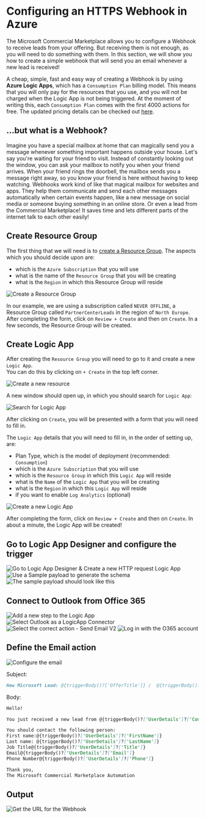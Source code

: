 # Configuring an HTTPS Webhook in Azure

The Microsoft Commercial Marketplace allows you to configure a Webhook to receive leads from your offering. But receiving them is not enough, as you will need to do something with them. In this section, we will show you how to create a simple webhook that will send you an email whenever a new lead is received!

A cheap, simple, fast and easy way of creating a Webhook is by using **Azure Logic Apps**, which has a `Consumption Plan` billing model. This means that you will only pay for the resources that you use, and you will not be charged when the Logic App is not being triggered. At the moment of writing this, each `Consumption Plan` comes with the first 4000 actions for free. The updated pricing details can be checked out [here](https://azure.microsoft.com/en-us/pricing/details/logic-apps/).

## ...but what is a Webhook?

Imagine you have a special mailbox at home that can magically send you a message whenever something important happens outside your house. Let's say you're waiting for your friend to visit. Instead of constantly looking out the window, you can ask your mailbox to notify you when your friend arrives. When your friend rings the doorbell, the mailbox sends you a message right away, so you know your friend is here without having to keep watching. Webhooks work kind of like that magical mailbox for websites and apps. They help them communicate and send each other messages automatically when certain events happen, like a new message on social media or someone buying something in an online store. Or even a lead from the Commercial Marketplace! It saves time and lets different parts of the internet talk to each other easily!

## Create Resource Group

The first thing that we will need is to [create a Resource Group](https://portal.azure.com/#create/Microsoft.ResourceGroup). The aspects which you should decide upon are:

- which is the `Azure Subscription` that you will use
- what is the name of the `Resource Group` that you will be creating
- what is the `Region` in which this Resource Group will reside

![Create a Resource Group](./../images/logicapp/0-rgcrt.png "")

In our example, we are using a subscription called `NEVER OFFLINE`, a Resource Group called `PartnerCenterLeads` in the region of `North Europe`.
After completing the form, click on `Review + Create` and then on `Create`. In a few seconds, the Resource Group will be created.

## Create Logic App

After creating the `Resource Group` you will need to go to it and create a new `Logic App`.  
You can do this by clicking on `+ Create` in the top left corner.

![Create a new resource](./../images/logicapp/1-rg.png "")

A new window should open up, in which you should search for `Logic App`:

![Search for Logic App](./../images/logicapp/2-lgcapp.png "")

After clicking on `Create`, you will be presented with a form that you will need to fill in.

The `Logic App` details that you will need to fill in, in the order of setting up, are:

- Plan Type, which is the model of deployment (recommended: `Consumption`)
- which is the `Azure Subscription` that you will use
- which is the `Resource Group` in which this `Logic App` will reside
- what is the `Name` of the `Logic App` that you will be creating
- what is the `Region` in which this `Logic App` will reside
- if you want to enable `Log Analytics` (optional)

![Create a new Logic App](./../images/logicapp/3-lgcappsetup.png "")

After completing the form, click on `Review + Create` and then on `Create`. In about a minute, the Logic App will be created!

## Go to Logic App Designer and configure the trigger

![Go to Logic App Designer & Create a new HTTP request Logic App](./../images/logicapp/4-lgcappnew.png "")
![Use a Sample payload to generate the schema](./../images/logicapp/5-lgcappsample.png "")
![The sample payload should look like this](./../images/logicapp/6-payloadsample.png "")

## Connect to Outlook from Office 365

![Add a new step to the Logic App](./../images/logicapp/7-newstep.png "")
![Select Outlook as a LogicApp Connector](./../images/logicapp/8-outlook.png "")
![Select the correct action - Send Email V2](./../images/logicapp/9-sendemail.png "")
![Log in with the O365 account](./../images/logicapp/10-login.png "")

## Define the Email action

![Configure the email](./../images/logicapp/11-emailbody.png "")

Subject:

```markdown
New Microsoft Lead: @{triggerBody()?['OfferTitle']} /  @{triggerBody()?['UserDetails']?['Company']}
```

Body:

```markdown
Hello!

You just received a new lead from @{triggerBody()?['UserDetails']?['Company']} from @{triggerBody()?['UserDetails']?['Country']}!

You should contact the following person:
First name:@{triggerBody()?['UserDetails']?['FirstName']}
Last name: @{triggerBody()?['UserDetails']?['LastName']}
Job Title@{triggerBody()?['UserDetails']?['Title']}
Email@{triggerBody()?['UserDetails']?['Email']}
Phone Number@{triggerBody()?['UserDetails']?['Phone']}

Thank you,
The Microsoft Commercial Marketplace Automation
```

## Output

![Get the URL for the Webhook](./../images/logicapp/12-url.png "")
